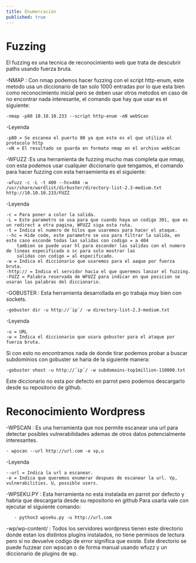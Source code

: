 ```yaml
---
title: Enumercación
published: true
---
```


# [](#header-1) Fuzzing

El fuzzing es una tecnica de reconocimiento web que trata de descubrir paths usando fuerza bruta.

-NMAP : Con nmap podemos hacer fuzzing con el script http-enum, este metodo usa un diccionario de tan solo 1000 entradas por 
	lo que esta bien como reconocimiento inicial pero se deben usar otros metodos en caso de no encontrar nada interesante,
	el comando que hay que usar es el siguiente:
	
	-nmap -p80 10.10.10.233 --script http-enum -oN webScan

-Leyenda

	-p80 = Se escanea el puerto 80 ya que este es el que utiliza el protocolo http
	-oN = El resultado se guarda en formato nmap en el archivo webScan

-WFUZZ :Es una herramienta de fuzzing mucho mas completa que nmap, con esta podemos usar cualquier diccionario que tengamos, el
	comando para hacer fuzzing con esta herraemienta es el siguiente:
	
	-wfuzz -c -L -t 400 --hc=404 -w /usr/share/wordlist/dirbuster/directory-list-2.3-medium.txt http://10.10.10.233/FUZZ

-Leyenda

	-c = Para poner a color la salida.
	-L = Este parametro se usa para que cuando haya un codigo 301, que es un redirect a otra pagina, WFUZZ siga esta ruta.
	-t = Indica el numero de hilos que usaremos para hacer el ataque.
	--hc = Hide code, este parametro se usa para filtrar la salida, en este caso esconde todas las salidas con codigo = a 404
		tambien se puede usar hl para esconder las salidas con el numero de lineas especificado o sc para solo mostrar las 
		salidas con codigo = al especificado. 
	-w = Indica el diccionario que usaremos para el aaque por fuerza bruta.
	-http:// = Indica el servidor hacia el que queremos lanzar el fuzzing.
	-FUZZ = Palabra reservada de WFUZZ para indicar en que posicion se usaran las palabras del diccionario.

-GOBUSTER : Esta herramienta desarrollada en go trabaja muy bien con sockets.

  	-gobuster dir -u http://´ip´/ -w directory-list-2.3-medium.txt 
  
-Leyenda
  
   	-u = URL 
   	-w = Indica el diccionario que usara gobuster para el ataque por fuerza bruta.
   
Si con esto no encontramos nada de donde tirar podemos probar a buscar subdominios con gobuster se haria de la siguiente manera:

  	-gobuster vhost -u http://´ip´/ -w subdomains-top1million-110000.txt
 
Este diccionario no esta por defecto en parrot pero podemos descargarlo desde su repositorio de github.

# [](#header-1) Reconocimiento Wordpress

-WPSCAN : Es una herramienta que nos permite escanear una url para detectar posibles vulnerabilidades ademas de otros datos 
	  potencialmente interesantes.
	
	- wpscan --url http://url.com -e vp,u

-Leyenda

	--url = Indica la url a escanear.
	-e = Indica que queremos enumerar despues de escanear la url. Vp, vulnerabilities. U, possible users.

-WPSEKU.PY : Esta herramienta no esta instalada en parrot por defecto y habria que descargarla desde su repositorio en github
	     Para usarla vale con ejecutar el siguiente comando:

	   - python3 wpseku.py -u http://url.com 

-wp/wp-content/ : Todos los servidores wordpress tienen este directorio donde estan los distintos plugins instalados, 
		  no tiene permisos de lectura pero si no devuelve codigo de error significa que existe. Este directorio se puede 
		  fuzzear con wpscan o de forma manual usando wfuzz y un diccionario de plugins de wp.









